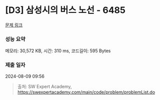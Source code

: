 # [D3] 삼성시의 버스 노선 - 6485 

[문제 링크](https://swexpertacademy.com/main/code/problem/problemDetail.do?contestProbId=AWczm7QaACgDFAWn) 

### 성능 요약

메모리: 30,572 KB, 시간: 310 ms, 코드길이: 595 Bytes

### 제출 일자

2024-08-09 09:56



> 출처: SW Expert Academy, https://swexpertacademy.com/main/code/problem/problemList.do